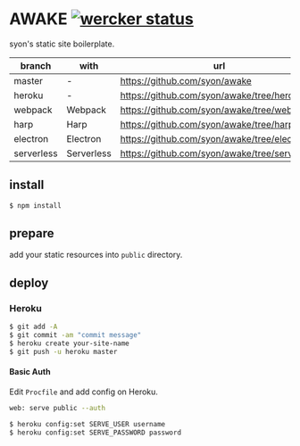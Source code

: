 AWAKE [![wercker status](https://app.wercker.com/status/219b82bc57e438e29fe947f92a275fcc/s/master "wercker status")](https://app.wercker.com/project/byKey/219b82bc57e438e29fe947f92a275fcc)
=====

syon's static site boilerplate.

| branch     | with       | url    |
|------------|------------|--------|
| master     | -          | https://github.com/syon/awake |
| heroku     | -          | https://github.com/syon/awake/tree/heroku |
| webpack    | Webpack    | https://github.com/syon/awake/tree/webpack |
| harp       | Harp       | https://github.com/syon/awake/tree/harp |
| electron   | Electron   | https://github.com/syon/awake/tree/electron |
| serverless | Serverless | https://github.com/syon/awake/tree/serverless |


## install

```bash
$ npm install
```


## prepare

add your static resources into `public` directory.


## deploy

### Heroku

```bash
$ git add -A
$ git commit -am "commit message"
$ heroku create your-site-name
$ git push -u heroku master
```

#### Basic Auth

Edit `Procfile` and add config on Heroku.

```bash
web: serve public --auth
```

```bash
$ heroku config:set SERVE_USER username
$ heroku config:set SERVE_PASSWORD password
```
